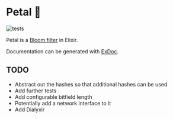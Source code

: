 # Petal 🌺

![tests](https://github.com/jamesduncombe/petal/workflows/tests/badge.svg)

Petal is a [Bloom filter](https://en.wikipedia.org/wiki/Bloom_filter) in Elixir.

Documentation can be generated with [ExDoc](https://github.com/elixir-lang/ex_doc).

## TODO

- Abstract out the hashes so that additional hashes can be used
- Add further tests
- Add configurable bitfield length
- Potentially add a network interface to it
- Add Dialyxir